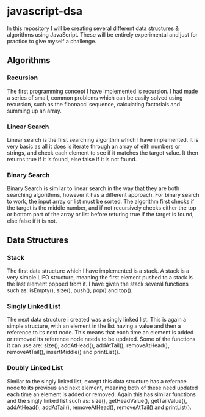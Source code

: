 # javascript-dsa

In this repository I will be creating several different data structures & algorithms using JavaScript. These will be entirely experimental and just for practice to give myself a challenge.

## Algorithms

### Recursion

The first programming concept I have implemented is recursion. I had made a series of small, common problems which can be easily solved using recursion, such as the fibonacci sequence, calculating factorials and summing up an array.

### Linear Search

Linear search is the first searching algorithm which I have implemented. It is very basic as all it does is iterate through an array of eith numbers or strings, and check each element to see if it matches the target value. It then returns true if it is found, else false if it is not found.

### Binary Search

Binary Search is similar to linear search in the way that they are both searching algorithms, however it has a different approach. For binary search to work, the input array or list must be sorted. The algorithm first checks if the target is the middle number, and if not recursively checks either the top or bottom part of the array or list before returing true if the target is found, else false if it is not.

## Data Structures

### Stack

The first data structure which I have implemented is a stack. A stack is a very simple LIFO structure, meaning the first element pushed to a stack is the last element popped from it. I have given the stack several functions such as: isEmpty(), size(), push(), pop() and top().

### Singly Linked List

The next data structure i created was a singly linked list. This is again a simple structure, with an element in the list having a value and then a reference to its next node. This means that each time an element is added or removed its reference node needs to be updated. Some of the functions it can use are: size(), addAtHead(), addAtTail(), removeAtHead(), removeAtTail(), insertMiddle() and printList().

### Doubly Linked List

Similar to the singly linked list, except this data structure has a refernce node to its previous and next element, meaning both of these need updated each time an element is added or removed. Again this has similar functions and the singly linked list such as: size(), getHeadValue(), getTailValue(), addAtHead(), addAtTail(), removeAtHead(), removeAtTail() and printList().
